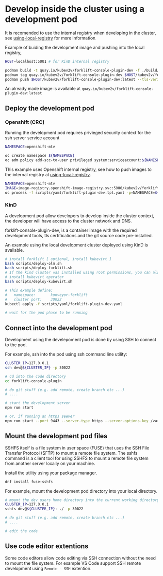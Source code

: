 
# Develop inside the cluster using a development pod

It is recomended to use the internal registry when developing in the cluster, see [using-local-registry](./using-local-registry.md)
for more information.

Example of buiding the development image and pushing into the local registry,

``` bash
HOST=localhost:5001 # for KinD internal registry

podman build -t quay.io/kubev2v/forklift-console-plugin-dev -f ./build/Containerfile.dev 
podman tag quay.io/kubev2v/forklift-console-plugin-dev $HOST/kubev2v/forklift-console-plugin-dev
podman push $HOST/kubev2v/forklift-console-plugin-dev:latest --tls-verify=false
```

An already made image is available at `quay.io/kubev2v/forklift-console-plugin-dev:latest`

## Deploy the development pod

### Openshift (CRC)

Running the development pod requires privieged security context for the ssh server service account

``` bash
NAMESPACE=openshift-mtv

oc create namespace ${NAMESPACE}
oc adm policy add-scc-to-user privileged system:serviceaccount:${NAMESPACE}:default
```

This example uses Openshift internal registry, see how to push images to the internal registry at [using-local-registry](using-local-registry.md).

``` bash
NAMESPACE=openshift-mtv
IMAGE=image-registry.openshift-image-registry.svc:5000/kubev2v/forklift-console-plugin-dev
oc process -f scripts/yaml/forklift-plugin-dev.tpl.yaml -p=NAMESPACE=${NAMESPACE} -p=IMAGE=${IMAGE} | oc apply -f -
```

### KinD

A development pod allow developers to develop inside the cluster context, the developer
will have access to the cluster network and DNS.

forklift-console-plugin-dev, is a container image with the required development tools, tls certifications and the git source code pre-installed.

An example using the local development cluster deployed using KinD is available.

``` bash
# install forklift [ optional, install kubevirt ]
bash scripts/deploy-olm.sh
bash scripts/deploy-forklift.sh
# If the kind cluster was installed using root permissions, you can also
# install kubevirt operator
bash scripts/deploy-kubevirt.sh

# This example define:
#   namespace:       konveyor-forklift
#   cluster port:    30022
kubectl apply -f scripts/yaml/forklift-plugin-dev.yaml

# wait for the pod phase to be running
```

## Connect into the development pod

Development using the develepoment pod is done by using SSH to connect to the pod.

For example, ssh into the pod using ssh command line utility:

``` bash
CLUSTER_IP=127.0.0.1
ssh dev@${CLUSTER_IP} -p 30022

# cd into the code directory
cd forklift-console-plugin

# do git stuff (e.g. add remote, create branch etc ...)
# ....

# start the development server
npm run start

# or, if running an https seever
npm run start --port 9443 --server-type https --server-options-key /var/serving-cert/tls.key --server-options-cert /var/serving-cert/tls.crt
```

## Mount the development pod files

SSHFS itself is a file system in user space (FUSE) that uses the SSH File Transfer Protocol (SFTP) to mount a remote file system. The sshfs command is a client tool for using SSHFS to mount a remote file system from another server locally on your machine.

Install the utility using your package manager.

``` bash
dnf install fuse-sshfs
```

For example, mount the development pod directory into your local directory.

``` bash
# mount the dev users home directory into the current working directory ./
CLUSTER_IP=127.0.0.1
sshfs dev@${CLUSTER_IP}: ./ -p 30022

# do git stuff (e.g. add remote, create branch etc ...)
# ....

# edit the code
```

## Use code editor extentions

Some code editors allow code editing via SSH connection without the need to mount
the file system. For example VS Code support SSH remote development using `Remote - SSH` extention.
